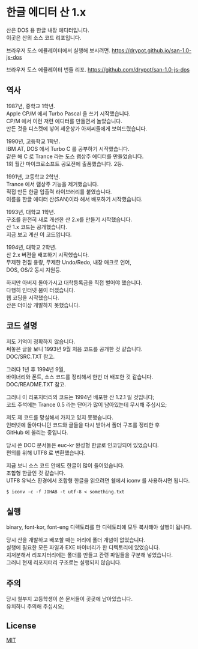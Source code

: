 # 한글 에디터 산 1.x

산은 DOS 용 한글 내장 에디터입니다.\
이곳은 산의 소스 코드 리포입니다.

브라우저 도스 에뮬레이터에서 실행해 보시려면.
<https://drypot.github.io/san-1.0-js-dos>

브라우저 도스 에뮬레이터 번들 리포.
<https://github.com/drypot/san-1.0-js-dos>

## 역사

1987년, 중학교 1학년.  
Apple CP/M 에서 Turbo Pascal 을 쓰기 시작했습니다.  
CP/M 에서 이런 저런 에디터를 만들면서 놀았습니다.  
만든 것을 디스켓에 넣어 세운상가 아저씨들에게 보여드렸습니다.  


1990년, 고등학교 1학년.  
IBM AT, DOS 에서 Turbo C 를 공부하기 시작했습니다.  
같은 해 C 로 Trance 라는 도스 램상주 에디터를 만들었습니다.  
1회 월간 마이크로소프트 공모전에 출품했습니다. 2등.

1991년, 고등학교 2학년.  
Trance 에서 램상주 기능을 제거했습니다.  
직접 만든 한글 입출력 라이브러리를 붙였습니다.  
이름을 한글 에디터 산(SAN)이라 해서 배포하기 시작했습니다.

1993년, 대학교 1학년.  
구조를 완전히 새로 개선한 산 2.x를 만들기 시작했습니다.  
산 1.x 코드는 공개했습니다.  
지금 보고 계신 이 코드입니다.

1994년, 대학교 2학년.  
산 2.x 버젼을 배포하기 시작했습니다.  
무제한 편집 용량, 무제한 Undo/Redo, 내장 매크로 언어,  
DOS, OS/2 동시 지원등.  

하지만 아버지 돌아가시고 대학등록금을 직접 벌어야 했습니다.  
다행히 인터넷 붐이 터졌습니다.  
웹 코딩을 시작했습니다.   
산은 더이상 개발하지 못했습니다.

## 코드 설명

저도 기억이 정확하지 않습니다.  
써놓은 글을 보니 1993년 9월 처음 코드를 공개한 것 같습니다.  
DOC/SRC.TXT 참고.

그러다 1년 후 1994년 9월,  
바이너리와 폰트, 소스 코드를 정리해서 한번 더 배포한 것 같습니다.  
DOC/README.TXT 참고.

그러니 이 리포지터리의 코드는 1994년 배포한 산 1.2.1 일 것입니다;  
코드 주석에는 Trance 0.5 라는 단어가 많이 남아있는데 무시해 주십시오;

저도 제 코드를 망실해서 가지고 있지 못했습니다.  
인터넷에 돌아다니던 코드와 글들을 다시 받아서 폴더 구조를 정리한 후  
GitHub 에 올리는 중입니다.

당시 쓴 DOC 문서들은 euc-kr 완성형 한글로 인코딩되어 있었습니다.  
편의를 위해 UTF8 로 변환했습니다.

지금 보니 소스 코드 안에도 한글이 많이 들어있습니다.  
조합형 한글인 것 같습니다.  
UTF8 유닉스 환경에서 조합형 한글을 읽으려면 쉘에서 iconv 를 사용하시면 됩니다.

    $ iconv -c -f JOHAB -t utf-8 < something.txt

## 실행

binary, font-kor, font-eng 디렉토리를 한 디렉토리에 모두 복사해야 실행이 됩니다.

당시 산을 개발하고 배포할 때는 머리에 폴더 개념이 없었습니다.  
실행에 필요한 모든 파일과 EXE 바이너리가 한 디렉토리에 있었습니다.  
지저분해서 리포지터리에는 폴더를 만들고 관련 파일들을 구분해 넣었습니다.  
그러니 현재 리포지터리 구조로는 실행되지 않습니다.

## 주의

당시 철부지 고등학생이 쓴 문서들이 곳곳에 남아있습니다.  
유치하니 주의해 주십시오;

## License

[MIT](LICENSE)
